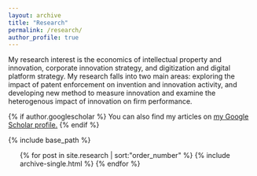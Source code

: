 ```yaml
---
layout: archive
title: "Research"
permalink: /research/
author_profile: true
---
```

My research interest is the economics of intellectual property and innovation, corporate innovation strategy, and digitization and digital platform strategy. My research falls into two main areas: exploring the impact of patent enforcement on invention and innovation activity, and developing new method to measure innovation and examine the heterogenous impact of innovation on firm performance.

{% if author.googlescholar %}
  You can also find my articles on <u><a href="{{author.googlescholar}}">my Google Scholar profile</a>.</u>
{% endif %}

{% include base_path %}
  <ul>
      {% for post in site.research | sort:"order_number" %}
    {% include archive-single.html %}
  {% endfor %}</ul>
